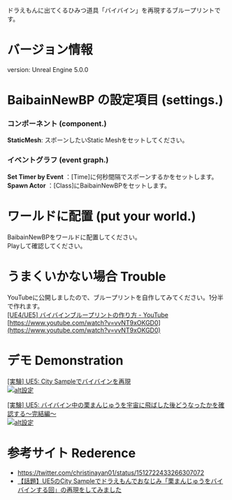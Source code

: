 ドラえもんに出てくるひみつ道具「バイバイン」を再現するブループリントです。

# バージョン情報
version: Unreal Engine 5.0.0  

# BaibainNewBP の設定項目 (settings.)

### コンポーネント (component.)
**StaticMesh**: スポーンしたいStatic Meshをセットしてください。

### イベントグラフ (event graph.)
**Set Timer by Event** ：[Time]に何秒間隔でスポーンするかをセットします。  
**Spawn Actor** ：[Class]にBaibainNewBPをセットします。  

# ワールドに配置 (put your world.)
BaibainNewBPをワールドに配置してください。  
Playして確認してください。  

# うまくいかない場合 Trouble
YouTubeに公開しましたので、ブループリントを自作してみてください。1分半で作れます。  
[[UE4/UE5] バイバインブループリントの作り方 - YouTube](https://www.youtube.com/watch?v=vvNT9xOKGD0)  
[https://www.youtube.com/watch?v=vvNT9xOKGD0](https://www.youtube.com/watch?v=vvNT9xOKGD0)  

# デモ Demonstration
[[実験] UE5: City Sampleでバイバインを再現](https://www.youtube.com/watch?v=0sUbvNfs-sw)  
[![alt設定](http://img.youtube.com/vi/0sUbvNfs-sw/0.jpg)](https://www.youtube.com/watch?v=0sUbvNfs-sw)  

[[実験] UE5: バイバイン中の栗まんじゅうを宇宙に飛ばした後どうなったかを確認する～完結編～](https://www.youtube.com/watch?v=gw-PWYG5TLI)   
[![alt設定](http://img.youtube.com/vi/gw-PWYG5TLI/0.jpg)](https://www.youtube.com/watch?v=gw-PWYG5TLI)  

# 参考サイト Rederence
 * https://twitter.com/christinayan01/status/1512722433266307072  
 * [【話題】UE5のCity Sampleでドラえもんでおなじみ「栗まんじゅうをバイバインする回」の再現をしてみました](https://christinayan01.jp/architecture/archives/20871)  
